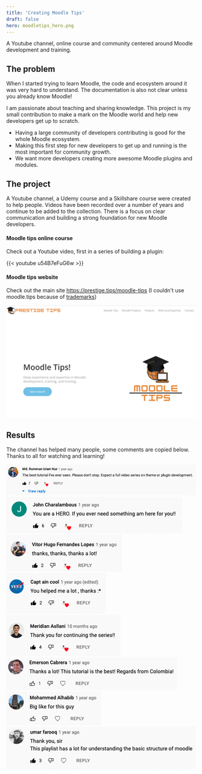 ```yaml
---
title: 'Creating Moodle Tips'
draft: false
hero: moodletips_hero.png
---
```


A Youtube channel, online course and community centered around Moodle development and training.

## The problem
When I started trying to learn Moodle, the code and ecosystem around it was very hard to understand. The documentation is also not clear unless you already know Moodle!

I am passionate about teaching and sharing knowledge. This project is my small contribution to make a mark on the Moodle world and help new developers get up to scratch.
- Having a large community of developers contributing is good for the whole Moodle ecosystem. 
- Making this first step for new developers to get up and running is the most important for community growth. 
- We want more developers creating more awesome Moodle plugins and modules.

## The project
A Youtube channel, a Udemy course and a Skillshare course were created to help people. Videos have been recorded over a number of years and continue to be added to the collection. There is a focus on clear communication and building a strong foundation for new Moodle developers.

#### Moodle tips online course

Check out a Youtube video, first in a series of building a plugin:

{{< youtube u54B7eFuG6w >}}

#### Moodle tips website
Check out the main site https://prestige.tips/moodle-tips (I couldn't use moodle.tips because of [trademarks](https://moodle.com/trademarks))

[![Foo](/projects/images/moodle_tips_screenshot.png)](https://prestige.tips/moodle-tips)

## Results

The channel has helped many people, some comments are copied below. Thanks to all for watching and learning!

![comment1](/projects/images/moodletips_comments/comment1.png)
![comment2](/projects/images/moodletips_comments/comment2.png)
![comment3](/projects/images/moodletips_comments/comment3.png)
![comment4](/projects/images/moodletips_comments/comment4.png)
![comment5](/projects/images/moodletips_comments/comment5.png)
![comment6](/projects/images/moodletips_comments/comment6.png)
![comment7](/projects/images/moodletips_comments/comment7.png)
![comment8](/projects/images/moodletips_comments/comment8.png)

